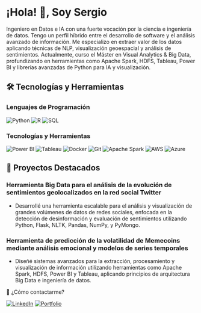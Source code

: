 # ¡Hola! 👋, Soy Sergio
Ingeniero en Datos e IA con una fuerte vocación por la ciencia e ingeniería de datos. Tengo un perfil híbrido entre el desarrollo de software y el análisis avanzado de información. Me especializo en extraer valor de los datos aplicando técnicas de NLP, visualización geoespacial y análisis de sentimientos. Actualmente, curso el Máster en Visual Analytics & Big Data, profundizando en herramientas como Apache Spark, HDFS, Tableau, Power BI y librerías avanzadas de Python para IA y visualización.

## 🛠 Tecnologías y Herramientas

### Lenguajes de Programación
![Python](https://img.shields.io/badge/Python-3776AB?style=for-the-badge&logo=python&logoColor=white)
![R](https://img.shields.io/badge/R-276DC3?style=for-the-badge&logo=r&logoColor=white)
![SQL](https://img.shields.io/badge/SQL-4479A1?style=for-the-badge&logo=postgresql&logoColor=white)

### Tecnologías y Herramientas
![Power BI](https://img.shields.io/badge/Power_BI-F2C811?style=for-the-badge&logo=powerbi&logoColor=black)
![Tableau](https://img.shields.io/badge/Tableau-E97627?style=for-the-badge&logo=tableau&logoColor=white)
![Docker](https://img.shields.io/badge/Docker-2496ED?style=for-the-badge&logo=docker&logoColor=white)
![Git](https://img.shields.io/badge/Git-F05032?style=for-the-badge&logo=git&logoColor=white)
![Apache Spark](https://img.shields.io/badge/Apache_Spark-E25A1C?style=for-the-badge&logo=apachespark&logoColor=white)
![AWS](https://img.shields.io/badge/AWS-232F3E?style=for-the-badge&logo=amazonaws&logoColor=white)
![Azure](https://img.shields.io/badge/Azure-0078D4?style=for-the-badge&logo=microsoftazure&logoColor=white)


## 🚀 Proyectos Destacados

### Herramienta Big Data para el análisis de la evolución de sentimientos geolocalizados en la red social Twitter
- Desarrollé una herramienta escalable para el análisis y visualización de grandes volúmenes de datos de redes sociales, enfocada en la detección de desinformación y evaluación de sentimientos utilizando Python, Flask, NLTK, Pandas, NumPy, y PyMongo.

### Herramienta de predicción de la volatilidad de Memecoins mediante análisis emocional y modelos de series temporales
- Diseñé sistemas avanzados para la extracción, procesamiento y visualización de información utilizando herramientas como Apache Spark, HDFS, Power BI y Tableau, aplicando principios de arquitectura Big Data e ingeniería de datos.

📧 ¿Cómo contactarme?

[![LinkedIn](https://img.shields.io/badge/LinkedIn-0077B5?style=for-the-badge&logo=linkedin&logoColor=white)](https://www.linkedin.com/in/sergiodiazdelapeña)
[![Portfolio](https://img.shields.io/badge/Portfolio-%23000000.svg?style=for-the-badge&logo=firefox&logoColor=#FF7139)](https://www.iamsergiodiaz.dev)
